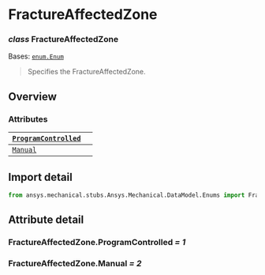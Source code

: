 # FractureAffectedZone

### *class* FractureAffectedZone

Bases: [`enum.Enum`](https://docs.python.org/3/library/enum.html#enum.Enum)

> Specifies the FractureAffectedZone.

> <!-- !! processed by numpydoc !! -->

## Overview

### Attributes

| [`ProgramControlled`](#FractureAffectedZone.ProgramControlled)   |    |
|------------------------------------------------------------------|----|
| [`Manual`](#FractureAffectedZone.Manual)                         |    |

## Import detail

```python
from ansys.mechanical.stubs.Ansys.Mechanical.DataModel.Enums import FractureAffectedZone
```

## Attribute detail

### FractureAffectedZone.ProgramControlled *= 1*

### FractureAffectedZone.Manual *= 2*

